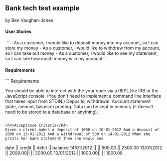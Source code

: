 <h2>Bank tech test example</h2>
by Ben Vaughan-Jones

<h4>User Stories</h4>
```
- As a customer, I would like to deposit money into my account, so I can store my money
- As a customer, I would like to withdraw from my account, so I can take out money
- As a customer, I would like to see my statement, so I can see how much money is in my account```

<h4>Requirements</h4>
```
Requirements

You should be able to interact with the your code via a REPL like IRB or the JavaScript console. (You don't need to implement a command line interface that takes input from STDIN.)
Deposits, withdrawal.
Account statement (date, amount, balance) printing.
Data can be kept in memory (it doesn't need to be stored to a database or anything).
```

<h4>Acceptance Criteria</h4>
Given a client makes a deposit of 1000 on 10-01-2012 And a deposit of 2000 on 13-01-2012 And a withdrawal of 500 on 14-01-2012 When she prints her bank statement Then she would see
```
date       || credit || debit   || balance
14/01/2012 ||        || 500.00  || 2500.00
13/01/2012 || 2000.00||         || 3000.00
10/01/2012 || 1000.00||         || 1000.00
```
